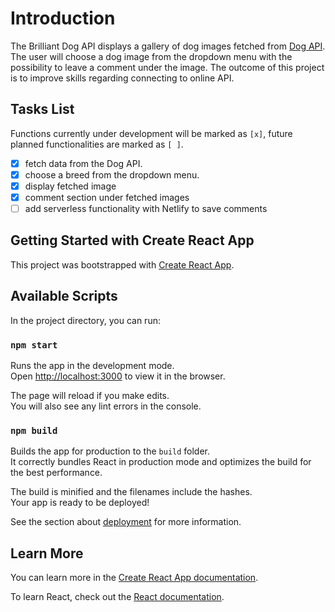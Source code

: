 # Introduction 

The Brilliant Dog API displays a gallery of dog images fetched from [Dog API](https://dog.ceo/dog-api/). The user will choose a dog image from the dropdown menu with the possibility to leave a comment under the image. The outcome of this project is to improve skills regarding connecting to online API.

## Tasks List

Functions currently under development will be marked as `[x]`, future planned functionalities are marked as `[ ]`. 

- [x] fetch data from the Dog API.
- [x] choose a breed from the dropdown menu.
- [x] display fetched image
- [x] comment section under fetched images
- [ ] add serverless functionality with Netlify to save comments 
 
## Getting Started with Create React App

This project was bootstrapped with [Create React App](https://github.com/facebook/create-react-app).

## Available Scripts

In the project directory, you can run:

### `npm start`

Runs the app in the development mode.\
Open [http://localhost:3000](http://localhost:3000) to view it in the browser.

The page will reload if you make edits.\
You will also see any lint errors in the console.

### `npm build`

Builds the app for production to the `build` folder.\
It correctly bundles React in production mode and optimizes the build for the best performance.

The build is minified and the filenames include the hashes.\
Your app is ready to be deployed!

See the section about [deployment](https://facebook.github.io/create-react-app/docs/deployment) for more information.


## Learn More

You can learn more in the [Create React App documentation](https://facebook.github.io/create-react-app/docs/getting-started).

To learn React, check out the [React documentation](https://reactjs.org/).



